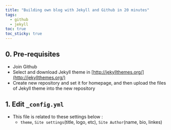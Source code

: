 ```yaml
---
title: "Building own blog with Jekyll and Github in 20 minutes"
tags: 
  - github
  - jekyll
toc: true
toc_sticky: true
---
```


## 0. Pre-requisites
 - Join Github
 - Select and download Jekyll theme in [http://jekyllthemes.org/](http://jekyllthemes.org/)
 - Create new repository and set it for homepage, and then upload the files of Jekyll theme into the new repository

## 1. Edit `_config.yml`
 - This file is related to these settings below :
   * `theme`, `Site settings`(title, logo, etc), `Site Author`(name, bio, linkes)
